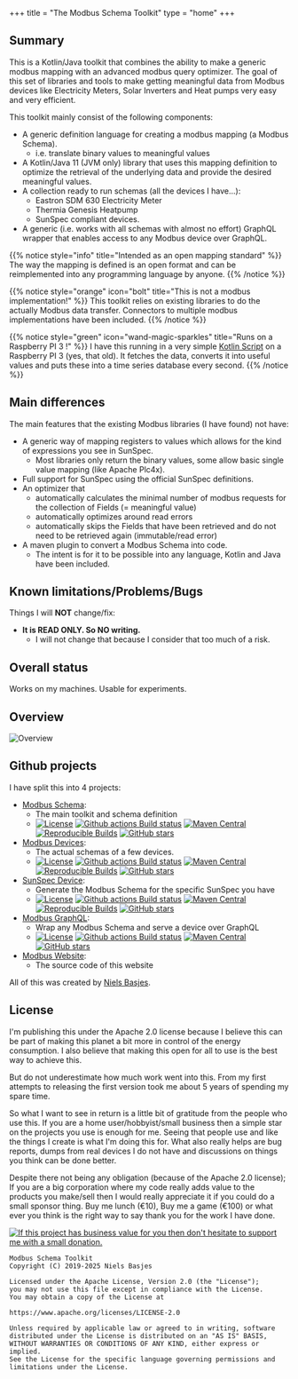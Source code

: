 +++
title = "The Modbus Schema Toolkit"
type = "home"
+++

## Summary

This is a Kotlin/Java toolkit that combines the ability to make a generic modbus mapping with an advanced modbus query
optimizer.
The goal of this set of libraries and tools to make getting meaningful data from Modbus devices like Electricity Meters,
Solar Inverters and Heat pumps very easy and very efficient.

This toolkit mainly consist of the following components:

- A generic definition language for creating a modbus mapping (a Modbus Schema).
    - i.e. translate binary values to meaningful values
- A Kotlin/Java 11 (JVM only) library that uses this mapping definition to optimize the retrieval of the underlying data
  and provide the desired meaningful values.
- A collection ready to run schemas (all the devices I have...):
    - Eastron SDM 630 Electricity Meter
    - Thermia Genesis Heatpump
    - SunSpec compliant devices.
- A generic (i.e. works with all schemas with almost no effort) GraphQL wrapper that enables access to any Modbus device over GraphQL.

{{% notice style="info" title="Intended as an open mapping standard" %}}
The way the mapping is defined is an open format and can be reimplemented into any programming language by anyone.
{{% /notice %}}

{{% notice style="orange" icon="bolt" title="This is not a modbus implementation!" %}}
This toolkit relies on existing libraries to do the actually Modbus data transfer.
Connectors to multiple modbus implementations have been included.
{{% /notice %}}

{{% notice style="green" icon="wand-magic-sparkles" title="Runs on a Raspberry PI 3 !" %}}
I have this running in a very simple [Kotlin Script](/usage/kotlinscript) on a Raspberry PI 3 (yes, that old).
It fetches the data, converts it into useful values and puts these into a time series database every second.
{{% /notice %}}

## Main differences

The main features that the existing Modbus libraries (I have found) not have:

- A generic way of mapping registers to values which allows for the kind of expressions you see in SunSpec.
    - Most libraries only return the binary values, some allow basic single value mapping (like Apache Plc4x).
- Full support for SunSpec using the official SunSpec definitions.
- An optimizer that
    - automatically calculates the minimal number of modbus requests for the collection of Fields (= meaningful value)
    - automatically optimizes around read errors
    - automatically skips the Fields that have been retrieved and do not need to be retrieved again (immutable/read
      error)
- A maven plugin to convert a Modbus Schema into code.
    - The intent is for it to be possible into any language, Kotlin and Java have been included.

## Known limitations/Problems/Bugs

Things I will **NOT** change/fix:

- **It is READ ONLY. So NO writing.**
    - I will not change that because I consider that too much of a risk.

## Overall status

Works on my machines. Usable for experiments.

## Overview

![Overview](/ModbusSchemaToolkitOverview.png?width=1000px)

## Github projects

I have split this into 4 projects:

- [Modbus Schema](https://github.com/nielsbasjes/modbus-schema):
    - The main toolkit and schema definition
    - [![License](https://img.shields.io/:license-apache-blue.svg?classes=inline&lightbox=false)](https://www.apache.org/licenses/LICENSE-2.0.html)
      [![Github actions Build status](https://img.shields.io/github/actions/workflow/status/nielsbasjes/modbus-schema/build.yml?branch=main&label=main%20branch&classes=inline&lightbox=false)](https://github.com/nielsbasjes/modbus-schema/actions)
      [![Maven Central](https://img.shields.io/maven-central/v/nl.basjes.modbus/modbus-schema-parent.svg?label=Maven%20Central&classes=inline&lightbox=false)](https://central.sonatype.com/namespace/nl.basjes.modbus)
      [![Reproducible Builds](https://img.shields.io/endpoint?url=https://raw.githubusercontent.com/jvm-repo-rebuild/reproducible-central/master/content/nl/basjes/modbus/modbus-schema-parent/badge.json&classes=inline&lightbox=false)](https://github.com/jvm-repo-rebuild/reproducible-central/blob/master/content/nl/basjes/modbus/modbus-schema-parent/README.md)
      [![GitHub stars](https://img.shields.io/github/stars/nielsbasjes/modbus-schema?label=GitHub%20stars&classes=inline&lightbox=false)](https://github.com/nielsbasjes/modbus-schema/stargazers)
- [Modbus Devices](https://github.com/nielsbasjes/modbus-devices):
    - The actual schemas of a few devices.
    - [![License](https://img.shields.io/:license-apache-blue.svg?classes=inline&lightbox=false)](https://www.apache.org/licenses/LICENSE-2.0.html)
      [![Github actions Build status](https://img.shields.io/github/actions/workflow/status/nielsbasjes/modbus-devices/build.yml?branch=main&label=main%20branch&classes=inline&lightbox=false)](https://github.com/nielsbasjes/modbus-devices/actions)
      [![Maven Central](https://img.shields.io/maven-central/v/nl.basjes.modbus.devices/modbus-devices-parent.svg?label=Maven%20Central&classes=inline&lightbox=false)](https://central.sonatype.com/namespace/nl.basjes.modbus.devices)
      [![Reproducible Builds](https://img.shields.io/endpoint?url=https://raw.githubusercontent.com/jvm-repo-rebuild/reproducible-central/master/content/nl/basjes/modbus/devices/modbus-devices-parent/badge.json&classes=inline&lightbox=false)](https://github.com/jvm-repo-rebuild/reproducible-central/blob/master/content/nl/basjes/modbus/devices/modbus-devices-parent/README.md)
      [![GitHub stars](https://img.shields.io/github/stars/nielsbasjes/modbus-devices?label=GitHub%20stars&classes=inline&lightbox=false)](https://github.com/nielsbasjes/modbus-devices/stargazers)
- [SunSpec Device](https://github.com/nielsbasjes/sunspec-device):
    - Generate the Modbus Schema for the specific SunSpec you have
    - [![License](https://img.shields.io/:license-apache-blue.svg?classes=inline&lightbox=false)](https://www.apache.org/licenses/LICENSE-2.0.html)
      [![Github actions Build status](https://img.shields.io/github/actions/workflow/status/nielsbasjes/sunspec-device/build.yml?branch=main&label=main%20branch&classes=inline&lightbox=false)](https://github.com/nielsbasjes/sunspec-device/actions)
      [![Maven Central](https://img.shields.io/maven-central/v/nl.basjes.sunspec/sunspec-device-parent.svg?label=Maven%20Central&classes=inline&lightbox=false)](https://central.sonatype.com/namespace/nl.basjes.sunspec)
      [![Reproducible Builds](https://img.shields.io/endpoint?url=https://raw.githubusercontent.com/jvm-repo-rebuild/reproducible-central/master/content/nl/basjes/sunspec/sunspec-device-parent/badge.json&classes=inline&lightbox=false)](https://github.com/jvm-repo-rebuild/reproducible-central/blob/master/content/nl/basjes/sunspec/sunspec-device-parent/README.md)
      [![GitHub stars](https://img.shields.io/github/stars/nielsbasjes/sunspec-device?label=GitHub%20stars&classes=inline&lightbox=false)](https://github.com/nielsbasjes/sunspec-device/stargazers)
- [Modbus GraphQL](https://github.com/nielsbasjes/modbus-graphql):
    - Wrap any Modbus Schema and serve a device over GraphQL
    - [![License](https://img.shields.io/:license-apache-blue.svg?classes=inline&lightbox=false)](https://www.apache.org/licenses/LICENSE-2.0.html)
      [![Github actions Build status](https://img.shields.io/github/actions/workflow/status/nielsbasjes/modbus-graphql/build.yml?branch=main&label=main%20branch&classes=inline&lightbox=false)](https://github.com/nielsbasjes/modbus-graphql/actions)
      [![Maven Central](https://img.shields.io/maven-central/v/nl.basjes.modbus.graphql/modbus-graphql-parent.svg?label=Maven%20Central&classes=inline&lightbox=false)](https://central.sonatype.com/namespace/nl.basjes.sunspec)
      [![GitHub stars](https://img.shields.io/github/stars/nielsbasjes/modbus-graphql?label=GitHub%20stars&classes=inline&lightbox=false)](https://github.com/nielsbasjes/modbus-graphql/stargazers)
- [Modbus Website](https://github.com/nielsbasjes/modbus-website):
    - The source code of this website

All of this was created by [Niels Basjes](https://niels.basjes.nl/).

## License

I'm publishing this under the Apache 2.0 license because I believe this can be part of making this planet a bit more in control of the energy consumption.
I also believe that making this open for all to use is the best way to achieve this.

But do not underestimate how much work went into this. From my first attempts to releasing the first version took me about 5 years of spending my spare time.

So what I want to see in return is a little bit of gratitude from the people who use this.
If you are a home user/hobbyist/small business then a simple star on the projects you use is enough for me. Seeing that people use and like the things I create is what I'm doing this for.
What also really helps are bug reports, dumps from real devices I do not have and discussions on things you think can be done better.

Despite there not being any obligation (because of the Apache 2.0 license); If you are a big corporation where my code really adds value to the products you make/sell then I would really appreciate it if you could do a small sponsor thing. Buy me lunch (€10), Buy me a game (€100) or what ever you think is the right way to say thank you for the work I have done.

[![If this project has business value for you then don't hesitate to support me with a small donation.](https://img.shields.io/badge/Sponsor%20me-via%20Github-darkgreen.svg?lightbox=false)](https://github.com/sponsors/nielsbasjes)

    Modbus Schema Toolkit
    Copyright (C) 2019-2025 Niels Basjes

    Licensed under the Apache License, Version 2.0 (the "License");
    you may not use this file except in compliance with the License.
    You may obtain a copy of the License at

    https://www.apache.org/licenses/LICENSE-2.0

    Unless required by applicable law or agreed to in writing, software
    distributed under the License is distributed on an "AS IS" BASIS,
    WITHOUT WARRANTIES OR CONDITIONS OF ANY KIND, either express or implied.
    See the License for the specific language governing permissions and
    limitations under the License.
